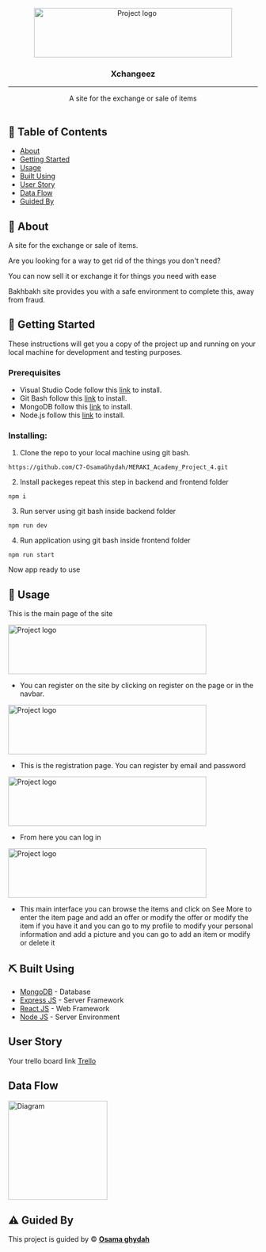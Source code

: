 <p align="center">
<a href="https://github.com/OsamaGhydah" target="_blank" rel="noopener noreferrer">
 <img width="400px" height="100px" src="https://res.cloudinary.com/dy9hkpipf/image/upload/v1679159970/ltodohht8pxncmmx4wuo.png" alt="Project logo">
 </a>
</p>

<h3 align="center">Xchangeez
</h3>

---

<p align="center"> A site for the exchange or sale of items
    <br> 
    <br> 
</p>

## 📝 Table of Contents

- [About](#about)
- [Getting Started](#getting_started)
- [Usage](#usage)
- [Built Using](#built_using)
- [User Story](#user_story)
- [Data Flow](#data_flow)
- [Guided By](#guided_by)

## 🧐 About <a name = "about"></a>

A site for the exchange or sale of items.

Are you looking for a way to get rid of the things you don't need?

You can now sell it or exchange it for things you need with ease


Bakhbakh site provides you with a safe environment to complete this, away from fraud.

## 🏁 Getting Started <a name = "getting_started"></a>

These instructions will get you a copy of the project up and running on your local machine for development and testing purposes.

### Prerequisites

- Visual Studio Code follow this <a href='https://code.visualstudio.com/download'>link</a> to install.
- Git Bash follow this <a href='https://git-scm.com/downloads'>link</a> to install.
- MongoDB follow this <a href='https://www.mongodb.com/try/download/community'>link</a> to install.
- Node.js follow this <a href='https://nodejs.org/en/download/'>link</a> to install.

### Installing:

1. Clone the repo to your local machine using git bash.

```
https://github.com/C7-OsamaGhydah/MERAKI_Academy_Project_4.git
```

2. Install packeges repeat this step in backend and frontend folder

```
npm i
```

3. Run server using git bash inside backend folder

```
npm run dev
```

4. Run application using git bash inside frontend folder

```
npm run start
```

Now app ready to use

## 🎈 Usage <a name="usage"></a>

This is the main page of the site


<img width="400px" height="100px" src="https://res.cloudinary.com/dy9hkpipf/image/upload/v1679161929/p4zlhlnlop1lvbttzkfz.png" alt="Project logo"/>

- You can register on the site by clicking on register on the page or in the navbar.


<img width="400px" height="100px" src="https://res.cloudinary.com/dy9hkpipf/image/upload/v1679161956/h9kqxm4fkmpj2kdvbrfx.png" alt="Project logo"/>

- This is the registration page. You can register by email and password

<img width="400px" height="100px" src="https://res.cloudinary.com/dy9hkpipf/image/upload/v1679161956/h9kqxm4fkmpj2kdvbrfx.png" alt="Project logo"/>

- From here you can log in

<img width="400px" height="100px" src="https://res.cloudinary.com/dy9hkpipf/image/upload/v1679162015/dy6raamgkvtewg04xfws.png" alt="Project logo"/> 

- This main interface you can browse the items and click on See More to enter the item page and add an offer or modify the offer or modify the item if you have it and you can go to my profile to modify your personal information and add a picture and you can go to add an item or modify or delete it

## ⛏️ Built Using <a name = "built_using"></a>

- [MongoDB](https://www.mongodb.com/) - Database
- [Express JS](https://expressjs.com/) - Server Framework
- [React JS](https://https://reactjs.org/) - Web Framework
- [Node JS](https://nodejs.org/en/) - Server Environment

## User Story <a name = "#user_story"></a>

Your trello board link
<a href='https://trello.com/b/MLRP6ipo/backend'>Trello</a>

## Data Flow <a name = "#data_flow"></a>

<img width=200px height=200px src="https://res.cloudinary.com/dy9hkpipf/image/upload/v1679163286/wibb19tophu8r6j6dbtc.png" alt="Diagram"></a>

## ⚠️ Guided By <a name = "guided_by"></a>

This project is guided by ©️ **[Osama ghydah](Osama.ghydah@gmail.com)**